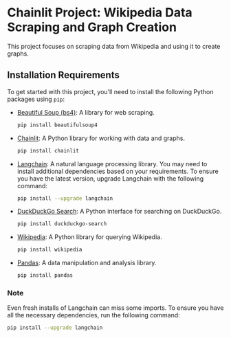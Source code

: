 # Chainlit Project: Wikipedia Data Scraping and Graph Creation

This project focuses on scraping data from Wikipedia and using it to create graphs.

## Installation Requirements

To get started with this project, you'll need to install the following Python packages using `pip`:

- [Beautiful Soup (bs4)](https://pypi.org/project/beautifulsoup4/): A library for web scraping.

  ```bash
  pip install beautifulsoup4
  ```

- [Chainlit](https://pypi.org/project/chainlit/): A Python library for working with data and graphs.

  ```bash
  pip install chainlit
  ```

- [Langchain](https://pypi.org/project/langchain/): A natural language processing library. You may need to install additional dependencies based on your requirements. To ensure you have the latest version, upgrade Langchain with the following command:

  ```bash
  pip install --upgrade langchain
  ```

- [DuckDuckGo Search](https://pypi.org/project/duckduckgo-search/): A Python interface for searching on DuckDuckGo.

  ```bash
  pip install duckduckgo-search
  ```

- [Wikipedia](https://pypi.org/project/wikipedia/): A Python library for querying Wikipedia.

  ```bash
  pip install wikipedia
  ```

- [Pandas](https://pypi.org/project/pandas/): A data manipulation and analysis library.

  ```bash
  pip install pandas
  ```

### Note

Even fresh installs of Langchain can miss some imports. To ensure you have all the necessary dependencies, run the following command:

```bash
pip install --upgrade langchain
```
